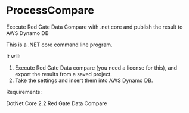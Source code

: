 # ProcessCompare
Execute Red Gate Data Compare with .net core and publish the result to AWS Dynamo DB

This is a .NET core command line program.

It will:

1.  Execute Red Gate Data compare (you need a license for this), and export the results from a saved project.
2.  Take the settings and insert them into AWS Dynamo DB.

Requirements:

DotNet Core 2.2
Red Gate Data Compare

